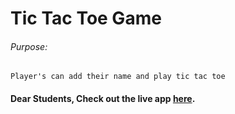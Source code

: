 # Tic Tac Toe Game

###### Purpose:
    Player's can add their name and play tic tac toe

#### Dear Students, Check out the live app [here](http://203.193.173.125/buildriseshine/javascript/tic-tac-toe).